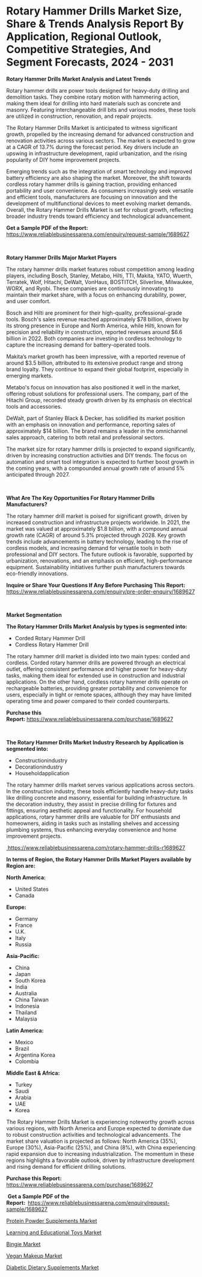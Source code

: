 <p><h1>Rotary Hammer Drills Market Size, Share & Trends Analysis Report By Application, Regional Outlook, Competitive Strategies, And Segment Forecasts, 2024 - 2031</h1></p><p><strong>Rotary Hammer Drills Market Analysis and Latest Trends</strong></p>
<p><p>Rotary hammer drills are power tools designed for heavy-duty drilling and demolition tasks. They combine rotary motion with hammering action, making them ideal for drilling into hard materials such as concrete and masonry. Featuring interchangeable drill bits and various modes, these tools are utilized in construction, renovation, and repair projects.</p><p>The Rotary Hammer Drills Market is anticipated to witness significant growth, propelled by the increasing demand for advanced construction and renovation activities across various sectors. The market is expected to grow at a CAGR of 13.7% during the forecast period. Key drivers include an upswing in infrastructure development, rapid urbanization, and the rising popularity of DIY home improvement projects. </p><p>Emerging trends such as the integration of smart technology and improved battery efficiency are also shaping the market. Moreover, the shift towards cordless rotary hammer drills is gaining traction, providing enhanced portability and user convenience. As consumers increasingly seek versatile and efficient tools, manufacturers are focusing on innovation and the development of multifunctional devices to meet evolving market demands. Overall, the Rotary Hammer Drills Market is set for robust growth, reflecting broader industry trends toward efficiency and technological advancement.</p></p>
<p><strong>Get a Sample PDF of the Report:&nbsp;</strong> <a href="https://www.reliablebusinessarena.com/enquiry/request-sample/1689627?utm_campaign=1694&utm_medium=2&utm_source=Github&utm_content=ia&utm_term=17102024&utm_id=rotary-hammer-drills">https://www.reliablebusinessarena.com/enquiry/request-sample/1689627</a></p>
<p>&nbsp;</p>
<p><strong>Rotary Hammer Drills Major Market Players</strong></p>
<p><p>The rotary hammer drills market features robust competition among leading players, including Bosch, Stanley, Metabo, Hilti, TTI, Makita, YATO, Wuerth, Terratek, Wolf, Hitachi, DeWalt, VonHaus, BOSTITCH, Silverline, Milwaukee, WORX, and Ryobi. These companies are continuously innovating to maintain their market share, with a focus on enhancing durability, power, and user comfort.</p><p>Bosch and Hilti are prominent for their high-quality, professional-grade tools. Bosch's sales revenue reached approximately $78 billion, driven by its strong presence in Europe and North America, while Hilti, known for precision and reliability in construction, reported revenues around $6.6 billion in 2022. Both companies are investing in cordless technology to capture the increasing demand for battery-operated tools.</p><p>Makita’s market growth has been impressive, with a reported revenue of around $3.5 billion, attributed to its extensive product range and strong brand loyalty. They continue to expand their global footprint, especially in emerging markets.</p><p>Metabo's focus on innovation has also positioned it well in the market, offering robust solutions for professional users. The company, part of the Hitachi Group, recorded steady growth driven by its emphasis on electrical tools and accessories.</p><p>DeWalt, part of Stanley Black & Decker, has solidified its market position with an emphasis on innovation and performance, reporting sales of approximately $14 billion. The brand remains a leader in the omnichannel sales approach, catering to both retail and professional sectors.</p><p>The market size for rotary hammer drills is projected to expand significantly, driven by increasing construction activities and DIY trends. The focus on automation and smart tool integration is expected to further boost growth in the coming years, with a compounded annual growth rate of around 5% anticipated through 2027.</p></p>
<p>&nbsp;</p>
<p><strong>What Are The Key Opportunities For Rotary Hammer Drills Manufacturers?</strong></p>
<p><p>The rotary hammer drill market is poised for significant growth, driven by increased construction and infrastructure projects worldwide. In 2021, the market was valued at approximately $1.8 billion, with a compound annual growth rate (CAGR) of around 5.3% projected through 2028. Key growth trends include advancements in battery technology, leading to the rise of cordless models, and increasing demand for versatile tools in both professional and DIY sectors. The future outlook is favorable, supported by urbanization, renovations, and an emphasis on efficient, high-performance equipment. Sustainability initiatives further push manufacturers towards eco-friendly innovations.</p></p>
<p><strong>Inquire or Share Your Questions If Any Before Purchasing This Report:</strong> <a href="https://www.reliablebusinessarena.com/enquiry/pre-order-enquiry/1689627?utm_campaign=1694&utm_medium=2&utm_source=Github&utm_content=ia&utm_term=17102024&utm_id=rotary-hammer-drills">https://www.reliablebusinessarena.com/enquiry/pre-order-enquiry/1689627</a></p>
<p>&nbsp;</p>
<p><strong>Market Segmentation</strong></p>
<p><strong>The Rotary Hammer Drills Market Analysis by types is segmented into:</strong></p>
<p><ul><li>Corded Rotary Hammer Drill</li><li>Cordless Rotary Hammer Drill</li></ul></p>
<p><p>The rotary hammer drill market is divided into two main types: corded and cordless. Corded rotary hammer drills are powered through an electrical outlet, offering consistent performance and higher power for heavy-duty tasks, making them ideal for extended use in construction and industrial applications. On the other hand, cordless rotary hammer drills operate on rechargeable batteries, providing greater portability and convenience for users, especially in tight or remote spaces, although they may have limited operating time and power compared to their corded counterparts.</p></p>
<p><strong>Purchase this Report:&nbsp;</strong><a href="https://www.reliablebusinessarena.com/purchase/1689627?utm_campaign=1694&utm_medium=2&utm_source=Github&utm_content=ia&utm_term=17102024&utm_id=rotary-hammer-drills">https://www.reliablebusinessarena.com/purchase/1689627</a></p>
<p>&nbsp;</p>
<p><strong>The Rotary Hammer Drills Market Industry Research by Application is segmented into:</strong></p>
<p><ul><li>Constructionindustry</li><li>Decorationindustry</li><li>Householdapplication</li></ul></p>
<p><p>The rotary hammer drills market serves various applications across sectors. In the construction industry, these tools efficiently handle heavy-duty tasks like drilling concrete and masonry, essential for building infrastructure. In the decoration industry, they assist in precise drilling for fixtures and fittings, ensuring aesthetic appeal and functionality. For household applications, rotary hammer drills are valuable for DIY enthusiasts and homeowners, aiding in tasks such as installing shelves and accessing plumbing systems, thus enhancing everyday convenience and home improvement projects.</p></p>
<p><a href="https://www.reliablebusinessarena.com/rotary-hammer-drills-r1689627?utm_campaign=1694&utm_medium=2&utm_source=Github&utm_content=ia&utm_term=17102024&utm_id=rotary-hammer-drills">&nbsp;https://www.reliablebusinessarena.com/rotary-hammer-drills-r1689627</a></p>
<p><strong>In terms of Region, the Rotary Hammer Drills Market Players available by Region are:</strong></p>
<p>
    <p> <strong> North America: </strong>
        <ul>
            <li>United States</li>
            <li>Canada</li>
        </ul>
        </p> 
    <p> <strong> Europe: </strong>
        <ul>
            <li>Germany</li>
            <li>France</li>
            <li>U.K.</li>
            <li>Italy</li>
            <li>Russia</li>
        </ul>
        </p> 
    <p> <strong> Asia-Pacific: </strong>
        <ul>
            <li>China</li>
            <li>Japan</li>
            <li>South Korea</li>
            <li>India</li>
            <li>Australia</li>
            <li>China Taiwan</li>
            <li>Indonesia</li>
            <li>Thailand</li>
            <li>Malaysia</li>
        </ul>
        </p> 
    <p> <strong> Latin America: </strong>
        <ul>
            <li>Mexico</li>
            <li>Brazil</li>
            <li>Argentina Korea</li>
            <li>Colombia</li>
        </ul>
        </p> 
    <p> <strong> Middle East & Africa: </strong>
        <ul>
            <li>Turkey</li>
            <li>Saudi</li>
            <li>Arabia</li>
            <li>UAE</li>
            <li>Korea</li>
        </ul>
    </p>
    </p>
<p><p>The Rotary Hammer Drills Market is experiencing noteworthy growth across various regions, with North America and Europe expected to dominate due to robust construction activities and technological advancements. The market share valuation is projected as follows: North America (35%), Europe (30%), Asia-Pacific (25%), and China (8%), with China experiencing rapid expansion due to increasing industrialization. The momentum in these regions highlights a favorable outlook, driven by infrastructure development and rising demand for efficient drilling solutions.</p></p>
<p><strong>Purchase this Report: </strong><a href="https://www.reliablebusinessarena.com/purchase/1689627?utm_campaign=1694&utm_medium=2&utm_source=Github&utm_content=ia&utm_term=17102024&utm_id=rotary-hammer-drills">https://www.reliablebusinessarena.com/purchase/1689627</a></p>
<p>&nbsp;<strong>Get a Sample PDF of the Report:&nbsp;&nbsp;</strong><a href="https://www.reliablebusinessarena.com/enquiry/request-sample/1689627?utm_campaign=1694&utm_medium=2&utm_source=Github&utm_content=ia&utm_term=17102024&utm_id=rotary-hammer-drills">https://www.reliablebusinessarena.com/enquiry/request-sample/1689627</a></p>
<p><strong></strong></p>
<p><p><a href="https://www.linkedin.com/pulse/global-protein-powder-supplements-market-analysis-orixe?utm_campaign=1694&utm_medium=2&utm_source=Github&utm_content=ia&utm_term=17102024&utm_id=rotary-hammer-drills">Protein Powder Supplements Market</a></p><p><a href="https://www.linkedin.com/pulse/learning-educational-toys-industry-forecast-market-shifts-ot40e?utm_campaign=1694&utm_medium=2&utm_source=Github&utm_content=ia&utm_term=17102024&utm_id=rotary-hammer-drills">Learning and Educational Toys Market</a></p><p><a href="https://www.linkedin.com/pulse/competitive-intelligence-bingie-market-key-players-strategies-ijmpe?utm_campaign=1694&utm_medium=2&utm_source=Github&utm_content=ia&utm_term=17102024&utm_id=rotary-hammer-drills">Bingie Market</a></p><p><a href="https://www.linkedin.com/pulse/vegan-makeup-market-velocity-146-cagr-trajectory-2024-2031-o3kjc?utm_campaign=1694&utm_medium=2&utm_source=Github&utm_content=ia&utm_term=17102024&utm_id=rotary-hammer-drills">Vegan Makeup Market</a></p><p><a href="https://www.linkedin.com/pulse/global-diabetic-dietary-supplements-market-share-growth-zmgne?utm_campaign=1694&utm_medium=2&utm_source=Github&utm_content=ia&utm_term=17102024&utm_id=rotary-hammer-drills">Diabetic Dietary Supplements Market</a></p></p>